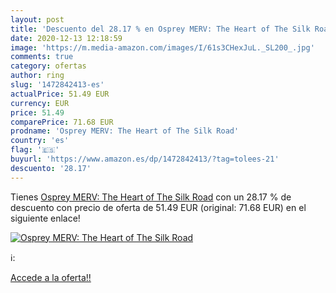 ```yaml
---
layout: post
title: 'Descuento del 28.17 % en Osprey MERV: The Heart of The Silk Road'
date: 2020-12-13 12:18:59
image: 'https://m.media-amazon.com/images/I/61s3CHexJuL._SL200_.jpg'
comments: true
category: ofertas
author: ring
slug: '1472842413-es'
actualPrice: 51.49 EUR
currency: EUR
price: 51.49
comparePrice: 71.68 EUR
prodname: 'Osprey MERV: The Heart of The Silk Road'
country: 'es'
flag: '🇪🇸'
buyurl: 'https://www.amazon.es/dp/1472842413/?tag=tolees-21'
descuento: '28.17'
---
```


Tienes [Osprey MERV: The Heart of The Silk Road](https://www.amazon.es/dp/1472842413/?tag=tolees-21) con un 28.17 % de descuento con precio de oferta de 51.49 EUR (original: 71.68 EUR) en el siguiente enlace!

[![Osprey MERV: The Heart of The Silk Road](https://m.media-amazon.com/images/I/61s3CHexJuL._SL200_.jpg)](https://www.amazon.es/dp/1472842413/?tag=tolees-21)

ℹ️:


[Accede a la oferta!!](https://www.amazon.es/dp/1472842413/?tag=tolees-21)
